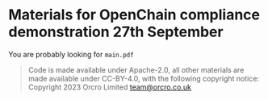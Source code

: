 # Materials for OpenChain compliance demonstration 27th September

You are probably looking for `main.pdf`

> Code is made available under Apache-2.0, all other materials are made available under CC-BY-4.0, with the following copyright notice: Copyright 2023 Orcro Limited <team@orcro.co.uk>
